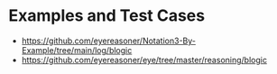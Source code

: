 # Examples and Test Cases

- https://github.com/eyereasoner/Notation3-By-Example/tree/main/log/blogic
- https://github.com/eyereasoner/eye/tree/master/reasoning/blogic
